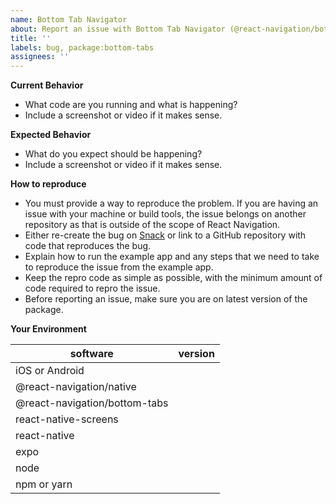 ```yaml
---
name: Bottom Tab Navigator
about: Report an issue with Bottom Tab Navigator (@react-navigation/bottom-tabs)
title: ''
labels: bug, package:bottom-tabs
assignees: ''
---
```


**Current Behavior**

- What code are you running and what is happening?
- Include a screenshot or video if it makes sense.

**Expected Behavior**

- What do you expect should be happening?
- Include a screenshot or video if it makes sense.

**How to reproduce**

- You must provide a way to reproduce the problem. If you are having an issue with your machine or build tools, the issue belongs on another repository as that is outside of the scope of React Navigation.
- Either re-create the bug on [Snack](https://snack.expo.io) or link to a GitHub repository with code that reproduces the bug.
- Explain how to run the example app and any steps that we need to take to reproduce the issue from the example app.
- Keep the repro code as simple as possible, with the minimum amount of code required to repro the issue.
- Before reporting an issue, make sure you are on latest version of the package.

**Your Environment**

| software                      | version |
| ----------------------------- | ------- |
| iOS or Android                |
| @react-navigation/native      |
| @react-navigation/bottom-tabs |
| react-native-screens          |
| react-native                  |
| expo                          |
| node                          |
| npm or yarn                   |
